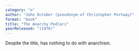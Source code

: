 ```yaml
---
category: "o"
author: "John October (pseudonym of Christopher Portway)"
format: "book"
title: "The Anarchy Pedlars"
yearReleased: "(1976)"
---
```

Despite the title, has nothing to do with anarchism.
 